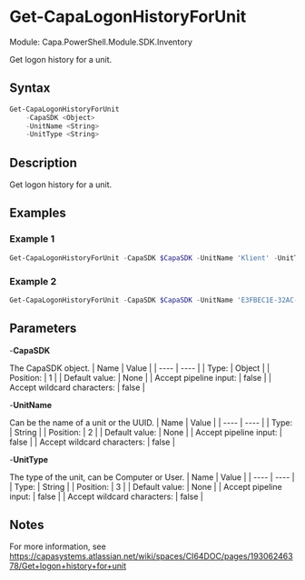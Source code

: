 # Get-CapaLogonHistoryForUnit
Module: Capa.PowerShell.Module.SDK.Inventory

Get logon history for a unit.

## Syntax

```powershell
Get-CapaLogonHistoryForUnit
	-CapaSDK <Object>
	-UnitName <String>
	-UnitType <String>
```

## Description

Get logon history for a unit.

## Examples

### Example 1
```powershell
Get-CapaLogonHistoryForUnit -CapaSDK $CapaSDK -UnitName 'Klient' -UnitType Computer
```
    
### Example 2
```powershell
Get-CapaLogonHistoryForUnit -CapaSDK $CapaSDK -UnitName 'E3FBEC1E-32AC-4E51-AB9F-A644CD9F0A6B' -UnitType Computer
```
    

## Parameters

-**CapaSDK**

The CapaSDK object.
| Name | Value |
| ---- | ---- |
| Type: | Object |
| Position: | 1 | 
| Default value: | None | 
| Accept pipeline input: | false | 
| Accept wildcard characters: | false | 

-**UnitName**

Can be the name of a unit or the UUID.
| Name | Value |
| ---- | ---- |
| Type: | String |
| Position: | 2 | 
| Default value: | None | 
| Accept pipeline input: | false | 
| Accept wildcard characters: | false | 

-**UnitType**

The type of the unit, can be Computer or User.
| Name | Value |
| ---- | ---- |
| Type: | String |
| Position: | 3 | 
| Default value: | None | 
| Accept pipeline input: | false | 
| Accept wildcard characters: | false | 


## Notes

For more information, see https://capasystems.atlassian.net/wiki/spaces/CI64DOC/pages/19306246378/Get+logon+history+for+unit
